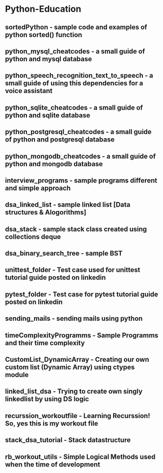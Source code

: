 # Python-Education

## sortedPython - sample code and examples of python sorted() function

## python_mysql_cheatcodes - a small guide of python and mysql database

## python_speech_recognition_text_to_speech - a small guide of using this dependencies for a voice assistant

## python_sqlite_cheatcodes - a small guide of python and sqlite database

## python_postgresql_cheatcodes - a small guide of python and postgresql database

## python_mongodb_cheatcodes - a small guide of python and mongodb database

## interview_programs - sample programs different and simple approach

## dsa_linked_list - sample linked list [Data structures & Alogorithms]

## dsa_stack - sample stack class created using collections deque

## dsa_binary_search_tree - sample BST 

## unittest_folder - Test case used for unittest tutorial guide posted on linkedin

## pytest_folder - Test case for pytest tutorial guide posted on linkedin

## sending_mails - sending mails using python

## timeComplexityProgramms - Sample Programms and their time complexity

## CustomList_DynamicArray - Creating our own custom list (Dynamic Array) using ctypes module

## linked_list_dsa - Trying to create own singly linkedlist by using DS logic

## recurssion_workoutfile - Learning Recurssion! So, yes this is my workout file

## stack_dsa_tutorial - Stack datastructure

## rb_workout_utils - Simple Logical Methods used when the time of development

